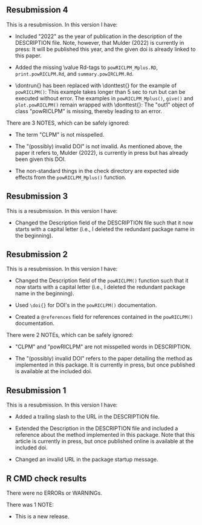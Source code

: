## Resubmission 4
This is a resubmission. In this version I have:

* Included "2022" as the year of publication in the description of the DESCRIPTION file. Note, however, that Mulder (2022) is currently in press: It will be published this year, and the given doi is already linked to this paper. 

* Added the missing \value Rd-tags to `powRICLPM_Mplus.RD`, `print.powRICLPM.Rd`, and `summary.powIRCLPM.Rd`. 

* \dontrun{} has been replaced with \donttest{} for the example of `powRICLPM()`: This example takes longer than 5 sec to run but can be executed without error. The examples in `powRICLPM_Mplus()`, `give()` and `plot.powRICLPM()` remain wrapped with \donttest{}: The "out1" object of class "powRICLPM" is missing, thereby leading to an error. 

There are 3 NOTES, which can be safely ignored:

* The term "CLPM" is not misspelled. 

* The "(possibly) invalid DOI" is not invalid. As mentioned above, the paper it refers to, Mulder (2022), is currently in press but has already been given this DOI. 

* The non-standard things in the check directory are expected side effects from the `powRICLPM_Mplus()` function.


## Resubmission 3
This is a resubmission. In this version I have:

* Changed the Description field of the DESCRIPTION file such that it now starts with a capital letter (i.e., I deleted the redundant package name in the beginning).


## Resubmission 2
This is a resubmission. In this version I have:

* Changed the Description field of the `powRICLPM()` function such that it now starts with a capital letter (i.e., I deleted the redundant package name in the beginning).

* Used `\doi{}` for DOI's in the `powRICLPM()` documentation. 

* Created a `@references` field for references contained in the `powRICLPM()` documentation.

There were 2 NOTEs, which can be safely ignored:

* "CLPM" and "powRICLPM" are not misspelled words in DESCRIPTION.

* The "(possibly) invalid DOI" refers to the paper detailing the method as implemented in this package. It is currently in press, but once published is available at the included doi.

## Resubmission 1
This is a resubmission. In this version I have:

* Added a trailing slash to the URL in the DESCRIPTION file.

* Extended the Description in the DESCRIPTION file and included a reference about the method implemented in this package. Note that this article is currently in press, but once published online is available at the included doi. 

* Changed an invalid URL in the package startup message.

## R CMD check results
There were no ERRORs or WARNINGs. 

There was 1 NOTE:

* This is a new release.

